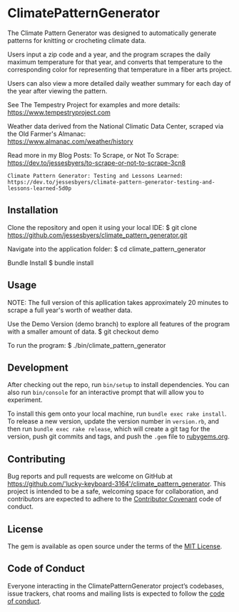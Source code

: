 # ClimatePatternGenerator

The Climate Pattern Generator was designed to automatically generate patterns for knitting or crocheting climate data.

Users input a zip code and a year, and the program scrapes the daily maximum temperature for that year, and converts that temperature to the corresponding color for representing that temperature in a fiber arts project.

Users can also view a more detailed daily weather summary for each day of the year after viewing the pattern.

See The Tempestry Project for examples and more details:
    https://www.tempestryproject.com

Weather data derived from the National Climatic Data Center, scraped via the Old Farmer's Almanac:              
    https://www.almanac.com/weather/history

Read more in my Blog Posts:
    To Scrape, or Not To Scrape: https://dev.to/jessesbyers/to-scrape-or-not-to-scrape-3cn8

    Climate Pattern Generator: Testing and Lessons Learned: https://dev.to/jessesbyers/climate-pattern-generator-testing-and-lessons-learned-5d0p



## Installation

Clone the repository and open it using your local IDE:
    $ git clone https://github.com/jessesbyers/climate_pattern_generator.git

Navigate into the application folder:
    $ cd climate_pattern_generator

Bundle Install
    $ bundle install

## Usage

NOTE: The full version of this apllication takes approximately 20 minutes to scrape a full year's worth of weather data.

Use the Demo Version (demo branch) to explore all features of the program with a smaller amount of data.
    $ git checkout demo

To run the program:
    $ ./bin/climate_pattern_generator

## Development

After checking out the repo, run `bin/setup` to install dependencies. You can also run `bin/console` for an interactive prompt that will allow you to experiment.

To install this gem onto your local machine, run `bundle exec rake install`. To release a new version, update the version number in `version.rb`, and then run `bundle exec rake release`, which will create a git tag for the version, push git commits and tags, and push the `.gem` file to [rubygems.org](https://rubygems.org).

## Contributing

Bug reports and pull requests are welcome on GitHub at https://github.com/'lucky-keyboard-3164'/climate_pattern_generator. This project is intended to be a safe, welcoming space for collaboration, and contributors are expected to adhere to the [Contributor Covenant](http://contributor-covenant.org) code of conduct.

## License

The gem is available as open source under the terms of the [MIT License](https://opensource.org/licenses/MIT).

## Code of Conduct

Everyone interacting in the ClimatePatternGenerator project’s codebases, issue trackers, chat rooms and mailing lists is expected to follow the [code of conduct](https://github.com/'lucky-keyboard-3164'/climate_pattern_generator/blob/master/CODE_OF_CONDUCT.md).
